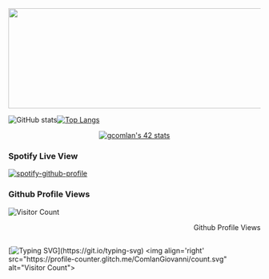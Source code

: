 <img align="center"  width="900" height="200" src="https://media.giphy.com/media/FcqKy4Kj7XOK0hCW4g/giphy.gif" />
<br/>

![GitHub stats](https://github-readme-stats.vercel.app/api?username=ComlanGiovanni&show_icons=true&theme=dark&hide=issues)[![Top Langs](https://github-readme-stats.vercel.app/api/top-langs/?username=ComlanGiovanni&layout=compact&theme=dark)](https://github.com/anuraghazra/github-readme-stats)

<p align='center'>
<a href="https://github.com/JaeSeoKim/badge42"><img src="https://badge42.vercel.app/api/v2/cl4d7ypa5004009l93h57346v/stats?cursusId=21&coalitionId=48" alt="gcomlan's 42 stats" /></a>
</p>

### Spotify Live View

[![spotify-github-profile](https://spotify-github-profile.vercel.app/api/view?uid=11169899709&cover_image=true&theme=novatorem&bar_color=53b14f&bar_color_cover=false)](https://spotify-github-profile.vercel.app/api/view?uid=11169899709&redirect=true)
### Github Profile Views

![Visitor Count](https://profile-counter.glitch.me/ComlanGiovanni/count.svg)

<p style="text-align: right"> Github Profile Views </p>

##
[![Typing SVG](https://readme-typing-svg.herokuapp.com?duration=9999&color=4EF702&lines=Follow+the+white+rabbit...)](https://git.io/typing-svg) <img align='right' src="https://profile-counter.glitch.me/ComlanGiovanni/count.svg" alt="Visitor Count">

<!---
https://giphy.com/
https://readme-typing-svg.herokuapp.com/demo/
https://patorjk.com/software/taag/#p=display&f=Graffiti&t=Type%20Something%20
https://github.com/kittinan/spotify-github-profile
https://github.com/anuraghazra/github-readme-stats
--->